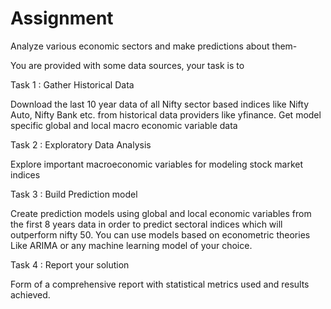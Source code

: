 # Assignment

Analyze various economic sectors and make predictions about them-

You are provided with some data sources, your task is to

Task 1 : Gather Historical Data

Download the last 10 year data of all Nifty sector based indices like Nifty Auto, Nifty Bank etc. from historical data providers like yfinance.
Get model specific global and local macro economic variable data

Task 2 : Exploratory Data Analysis

Explore important macroeconomic variables for modeling stock market indices

Task 3 : Build Prediction model

Create prediction models using global and local economic variables from the first 8 years data in order to predict sectoral indices which will outperform nifty 50.
You can use models based on econometric theories Like ARIMA or any machine learning model of your choice.

Task 4 : Report your solution

Form of a comprehensive report with statistical metrics used and results achieved.
